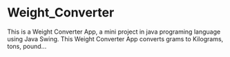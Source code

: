 # Weight_Converter
This is a Weight Converter App, a mini project in java programing language using Java Swing. This Weight Converter App converts grams to Kilograms, tons, pound...
